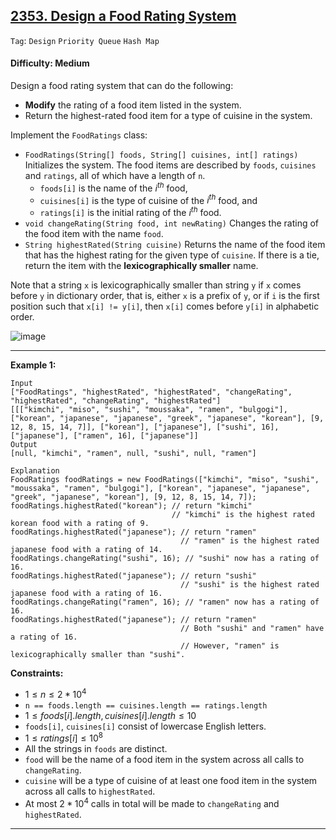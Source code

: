 ## [2353. Design a Food Rating System](https://leetcode.com/problems/design-a-food-rating-system)

```Tag```: ```Design``` ```Priority Queue``` ```Hash Map```

#### Difficulty: Medium

Design a food rating system that can do the following:

- __Modify__ the rating of a food item listed in the system.
- Return the highest-rated food item for a type of cuisine in the system.

Implement the ```FoodRatings``` class:

- ```FoodRatings(String[] foods, String[] cuisines, int[] ratings)``` Initializes the system. The food items are described by ```foods```, ```cuisines``` and ```ratings```, all of which have a length of ```n```.
  - ```foods[i]``` is the name of the $i^{th}$ food,
  - ```cuisines[i]``` is the type of cuisine of the $i^{th}$ food, and
  - ```ratings[i]``` is the initial rating of the $i^{th}$ food.
- ```void changeRating(String food, int newRating)``` Changes the rating of the food item with the name ```food```.
- ```String highestRated(String cuisine)``` Returns the name of the food item that has the highest rating for the given type of ```cuisine```. If there is a tie, return the item with the __lexicographically smaller__ name.

Note that a string ```x``` is lexicographically smaller than string ```y``` if ```x``` comes before ```y``` in dictionary order, that is, either ```x``` is a prefix of ```y```, or if ```i``` is the first position such that ```x[i] != y[i]```, then ```x[i]``` comes before ```y[i]``` in alphabetic order.

![image](https://github.com/quananhle/Python/assets/35042430/43ef2cad-cfa2-4308-9762-73006afe4d94)

---

__Example 1:__
```
Input
["FoodRatings", "highestRated", "highestRated", "changeRating", "highestRated", "changeRating", "highestRated"]
[[["kimchi", "miso", "sushi", "moussaka", "ramen", "bulgogi"], ["korean", "japanese", "japanese", "greek", "japanese", "korean"], [9, 12, 8, 15, 14, 7]], ["korean"], ["japanese"], ["sushi", 16], ["japanese"], ["ramen", 16], ["japanese"]]
Output
[null, "kimchi", "ramen", null, "sushi", null, "ramen"]

Explanation
FoodRatings foodRatings = new FoodRatings(["kimchi", "miso", "sushi", "moussaka", "ramen", "bulgogi"], ["korean", "japanese", "japanese", "greek", "japanese", "korean"], [9, 12, 8, 15, 14, 7]);
foodRatings.highestRated("korean"); // return "kimchi"
                                    // "kimchi" is the highest rated korean food with a rating of 9.
foodRatings.highestRated("japanese"); // return "ramen"
                                      // "ramen" is the highest rated japanese food with a rating of 14.
foodRatings.changeRating("sushi", 16); // "sushi" now has a rating of 16.
foodRatings.highestRated("japanese"); // return "sushi"
                                      // "sushi" is the highest rated japanese food with a rating of 16.
foodRatings.changeRating("ramen", 16); // "ramen" now has a rating of 16.
foodRatings.highestRated("japanese"); // return "ramen"
                                      // Both "sushi" and "ramen" have a rating of 16.
                                      // However, "ramen" is lexicographically smaller than "sushi".
```

__Constraints:__

- $1 \le n \le 2 * 10^4$
- ```n == foods.length == cuisines.length == ratings.length```
- $1 \le foods[i].length, cuisines[i].length \le 10$
- ```foods[i]```, ```cuisines[i]``` consist of lowercase English letters.
- $1 \le ratings[i] \le 10^8$
- All the strings in ```foods``` are distinct.
- ```food``` will be the name of a food item in the system across all calls to ```changeRating```.
- ```cuisine``` will be a type of cuisine of at least one food item in the system across all calls to ```highestRated```.
- At most $2 * 10^4$ calls in total will be made to ```changeRating``` and ```highestRated```.

---

